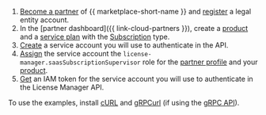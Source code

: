 1. [Become a partner](../../marketplace/quickstart.md#send-application) of {{ marketplace-short-name }} and [register](../../marketplace/operations/registration.md) a legal entity account.
1. In the [partner dashboard]({{ link-cloud-partners }}), create a [product](../../marketplace/operations/create-product.md) and a [service plan](../../marketplace/operations/create-tariff.md) with the [Subscription](../../marketplace/concepts/subscription.md) type.
1. [Create](../../iam/operations/sa/create.md) a service account you will use to authenticate in the API.
1. [Assign](../../iam/operations/sa/assign-role-for-sa.md#binding-role-organization) the service account the `license-manager.saasSubscriptionSupervisor` role for the [partner profile](../../marketplace/concepts/publisher.md) and your [product](../../marketplace/concepts/product.md).
1. [Get](../../iam/concepts/authorization/iam-token.md) an IAM token for the service account you will use to authenticate in the License Manager API.

To use the examples, install [cURL](https://curl.haxx.se) and [gRPCurl](https://github.com/fullstorydev/grpcurl) (if using the [gRPC API](../../marketplace/api-ref/ImageProductUsage/index.md)).